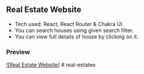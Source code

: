 ## Real Estate Website
- Tech used: React, React Router & Chakra UI.
- You can search houses using given search filter.
- You can view full details of house by clicking on it.

### Preview

[![Real Estate Website]](https://user-images.githubusercontent.com/93486013/187375292-920f2665-af07-43b9-9b5b-d403270d6797.mp4
)
#   r e a l - e s t a t e e  
 
